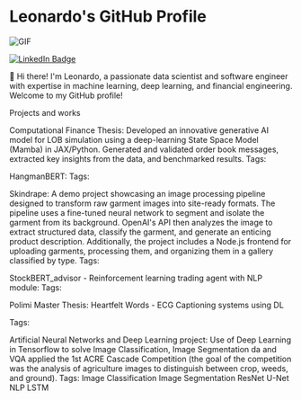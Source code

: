 # Leonardo's GitHub Profile

![GIF]([https://private-user-images.githubusercontent.com/74038190/264141683-8aa99f6c-267d-4977-9cd3-1a4c11675863.gif?jwt=eyJhbGciOiJIUzI1NiIsInR5cCI6IkpXVCJ9.eyJpc3MiOiJnaXRodWIuY29tIiwiYXVkIjoicmF3LmdpdGh1YnVzZXJjb250ZW50LmNvbSIsImtleSI6ImtleTUiLCJleHAiOjE3MjAyNTgwMTUsIm5iZiI6MTcyMDI1NzcxNSwicGF0aCI6Ii83NDAzODE5MC8yNjQxNDE2ODMtOGFhOTlmNmMtMjY3ZC](https://user-images.githubusercontent.com/74038190/213866269-5d00981c-7c98-46d7-8a8e-16f462f15227.gif))

[![LinkedIn Badge](https://img.shields.io/badge/LinkedIn-Profile-informational?style=flat&logo=linkedin&logoColor=white&color=0077B5)](https://www.linkedin.com/in/leonardo-guerra-leo/)



👋 Hi there! I'm Leonardo, a passionate data scientist and software engineer with expertise in machine learning, deep learning, and financial engineering. Welcome to my GitHub profile!


Projects and works

Computational Finance Thesis:
Developed an innovative generative AI model for LOB simulation using a deep-learning State Space Model (Mamba) in JAX/Python. Generated and validated order book messages, extracted key insights from the data, and benchmarked results.
Tags:

HangmanBERT:
Tags:

Skindrape:
A demo project showcasing an image processing pipeline designed to transform raw garment images into site-ready formats. The pipeline uses a fine-tuned neural network to segment and isolate the garment from its background. OpenAI's API then analyzes the image to extract structured data, classify the garment, and generate an enticing product description. Additionally, the project includes a Node.js frontend for uploading garments, processing them, and organizing them in a gallery classified by type.
Tags:

StockBERT_advisor - Reinforcement learning trading agent with NLP module:
Tags:

Polimi Master Thesis: Heartfelt Words - ECG Captioning systems using DL	 

Tags:

Artificial Neural Networks and Deep Learning project:
Use of Deep Learning in Tensorflow to solve Image Classification, Image Segmentation da and VQA applied the 1st ACRE Cascade Competition (the goal of the competition was the analysis of agriculture images to distinguish between crop, weeds, and ground).
Tags: Image Classification Image Segmentation ResNet U-Net NLP LSTM
